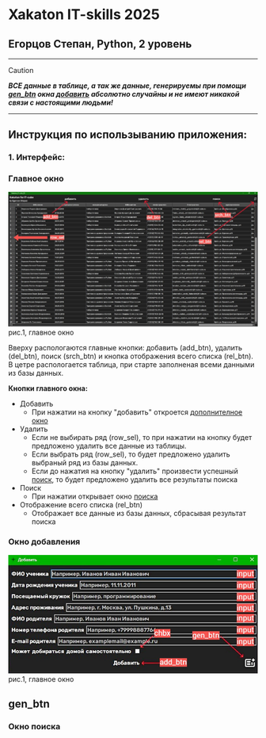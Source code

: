 # Xakaton IT-skills 2025
## Егорцов Степан, Python, 2 уровень
____
> [!CAUTION]
> ***ВСЕ данные в таблице, а так же данные, генерируемы при помощи [gen_btn](#gen_btn) окна [добавить](#окно-добавления) абсолютно случайны и не имеют никакой связи с настоящими людьми!***
____
## Инструкция по использыванию приложения:
### 1. Интерфейс:

### Главное окно

![main_window](https://github.com/Stepan3Dpower/Xakaton-IT-skills-ES-2025/blob/main/Снимок%20экрана%202025-04-27%20195557.jpg?raw=true)
рис.1, главное окно

Вверху распологаются главные кнопки: добавить (add_btn), удалить (del_btn), поиск (srch_btn) и кнопка отображения всего списка (rel_btn). В цетре распологается таблица, при старте заполненая всеми данными из базы данных.

**Кнопки главного окна:**
+ Добавить
  + При нажатии на кнопку "добавить" откроется [дополнителное окно](#окно-добавления)
+ Удалить
  + Если не выбирать ряд (row_sel), то при нажатии на кнопку будет предложено удалить все данные из таблицы.
  + Если выбрать ряд (row_sel), то будет предложено удалить выбраный ряд из базы данных.
  + Если до нажатия на кнопку "удалить" произвести успешный [поиск](#окно-поиска), то будет предложено удалить все результаты поиска
+ Поиск
  + При нажатии открывает окно [поиска](#окно-поиска)
+ Отображение всего списка (rel_btn)
  + Отображает все данные из базы данных, сбрасывая результат поиска


### Окно добавления

![add_window](https://github.com/Stepan3Dpower/Xakaton-IT-skills-ES-2025/blob/main/Снимок%20экрана%202025-04-27%20195153.jpg?raw=true)
рис.1, главное окно

## gen_btn

### Окно поиска 
